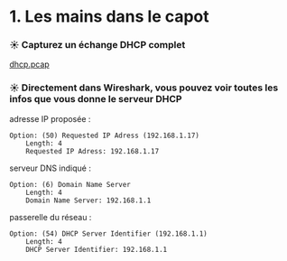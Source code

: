 # 1. Les mains dans le capot

### **☀️ Capturez un échange DHCP complet**

[dhcp.pcap](dhcp.pcap)

### **☀️ Directement dans Wireshark, vous pouvez voir toutes les infos que vous donne  le serveur DHCP**

adresse IP proposée :

```Wireshark
Option: (50) Requested IP Adress (192.168.1.17)
    Length: 4
    Requested IP Adress: 192.168.1.17
```

serveur DNS indiqué :

```Wireshark
Option: (6) Domain Name Server
    Length: 4
    Domain Name Server: 192.168.1.1
```

passerelle du réseau : 
```Wireshark
Option: (54) DHCP Server Identifier (192.168.1.1)
    Length: 4
    DHCP Server Identifier: 192.168.1.1
```